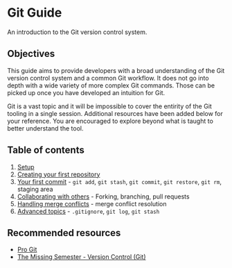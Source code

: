 # Git Guide

An introduction to the Git version control system.

## Objectives

This guide aims to provide developers with a broad understanding of the Git version control system and a common Git workflow. It does not go into depth with a wide variety of more complex Git commands. Those can be picked up once you have developed an intuition for Git.

Git is a vast topic and it will be impossible to cover the entirity of the Git tooling in a single session. Additional resources have been added below for your reference. You are encouraged to explore beyond what is taught to better understand the tool.

## Table of contents

1. [Setup](./01-setup/README.md)
2. [Creating your first repository](./02-first-repository/README.md)
3. [Your first commit](./03-first-commit/README.md) - `git add`, `git stash`, `git commit`, `git restore`, `git rm`, staging area
4. [Collaborating with others](./04-collaboration/README.md) - Forking, branching, pull requests
5. [Handling merge conflicts]() - merge conflict resolution
6. [Advanced topics]() - `.gitignore`, `git log`, `git stash`

## Recommended resources

- [Pro Git](https://git-scm.com/book/en/v2)
- [The Missing Semester - Version Control (Git)](https://missing.csail.mit.edu/2020/version-control/)
